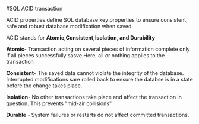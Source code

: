 #SQL ACID transaction

ACID properties define SQL database key properties to ensure consistent, safe and robust database modification when saved.

ACID stands for <b>Atomic,Consistent,Isolation, and Durability</b>

<b>Atomic</b>- Transaction acting on several pieces of information complete only if all pieces successfully sasve.Here, all or nothing applies to the transaction

<b>Consistent</b>- The saved data cannot violate the integrity of the database. Interrupted modifications sare rolled back to ensure the databse is in a state before the change takes place.

<b>Isolation</b>- No other transactions take place and affect the transaction in question. This prevents "mid-air collisions"

<b>Durable</b> - System failures or restarts do not affect committed transactions.

